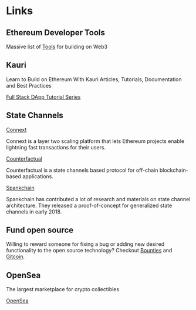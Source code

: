 # Links

## Ethereum Developer Tools

Massive list of [Tools](https://github.com/ConsenSys/ethereum-developer-tools-list) for building on Web3

## Kauri

Learn to Build on Ethereum With Kauri
Articles, Tutorials, Documentation and Best Practices

[Full Stack DApp Tutorial Series](https://beta.kauri.io/collection/5b8e401ee727370001c942e3/full-stack-dapp-tutorial-series)

## State Channels

[Connext](https://connext.network/)

Connext is a layer two scaling platform that lets Ethereum projects enable lightning fast transactions for their users.

[Counterfactual](https://specs.counterfactual.com/)

Counterfactual is a state channels based protocol for off-chain blockchain-based applications.

[Spankchain](https://github.com/SpankChain/general-state-channels)

Spankchain has contributed a lot of research and materials on state channel architecture. They released a proof-of-concept for generalized state channels in early 2018.

## Fund open source

Willing to reward someone for fixing a bug or adding new desired functionality to the open source technology? Checkout [Bounties](https://bounties.network) and
[Gitcoin](https://gitcoin.co/).

## OpenSea

The largest marketplace for
crypto collectibles

[OpenSea](https://opensea.io/assets/patronagebadges)
